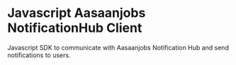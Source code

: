 # Javascript Aasaanjobs NotificationHub Client

Javascript SDK to communicate with Aasaanjobs Notification Hub and send notifications to users.
